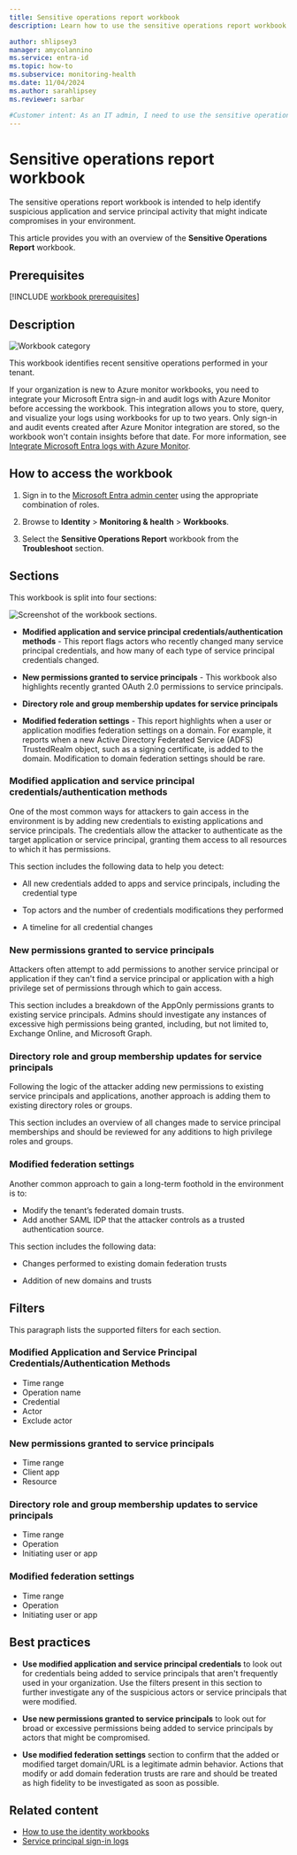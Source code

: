 ```yaml
---
title: Sensitive operations report workbook
description: Learn how to use the sensitive operations report workbook in Microsoft Entra ID to explore suspicious app and service principal activity.

author: shlipsey3
manager: amycolannino
ms.service: entra-id
ms.topic: how-to
ms.subservice: monitoring-health
ms.date: 11/04/2024
ms.author: sarahlipsey
ms.reviewer: sarbar

#Customer intent: As an IT admin, I need to use the sensitive operations report workbook to explore suspicious app and service principal activity so I can identify compromises in my environment.
---
```


# Sensitive operations report workbook

The sensitive operations report workbook is intended to help identify suspicious application and service principal activity that might indicate compromises in your environment.

This article provides you with an overview of the **Sensitive Operations Report** workbook.

## Prerequisites

[!INCLUDE [workbook prerequisites](../../includes/workbook-prerequisites.md)]

## Description

![Workbook category](./media/workbook-sensitive-operations-report/workbook-category.png)

This workbook identifies recent sensitive operations performed in your tenant.

If your organization is new to Azure monitor workbooks, you need to integrate your Microsoft Entra sign-in and audit logs with Azure Monitor before accessing the workbook. This integration allows you to store, query, and visualize your logs using workbooks for up to two years. Only sign-in and audit events created after Azure Monitor integration are stored, so the workbook won't contain insights before that date. For more information, see [Integrate Microsoft Entra logs with Azure Monitor](howto-integrate-activity-logs-with-azure-monitor-logs.yml).
 
## How to access the workbook

1. Sign in to the [Microsoft Entra admin center](https://entra.microsoft.com) using the appropriate combination of roles.

1. Browse to **Identity** > **Monitoring & health** > **Workbooks**.

1. Select the **Sensitive Operations Report** workbook from the **Troubleshoot** section.

## Sections

This workbook is split into four sections:

![Screenshot of the workbook sections.](./media/workbook-sensitive-operations-report/workbook-sections.png)

- **Modified application and service principal credentials/authentication methods** - This report flags actors who recently changed many service principal credentials, and how many of each type of service principal credentials changed.

- **New permissions granted to service principals** - This workbook also highlights recently granted OAuth 2.0 permissions to service principals. 

- **Directory role and group membership updates for service principals**

- **Modified federation settings** - This report highlights when a user or application modifies federation settings on a domain. For example, it reports when a new Active Directory Federated Service (ADFS) TrustedRealm object, such as a signing certificate, is added to the domain. Modification to domain federation settings should be rare. 

### Modified application and service principal credentials/authentication methods

One of the most common ways for attackers to gain access in the environment is by adding new credentials to existing applications and service principals. The credentials allow the attacker to authenticate as the target application or service principal, granting them access to all resources to which it has permissions.

This section includes the following data to help you detect:

- All new credentials added to apps and service principals, including the credential type

- Top actors and the number of credentials modifications they performed

- A timeline for all credential changes

### New permissions granted to service principals

Attackers often attempt to add permissions to another service principal or application if they can't find a service principal or application with a high privilege set of permissions through which to gain access.

This section includes a breakdown of the AppOnly permissions grants to existing service principals. Admins should investigate any instances of excessive high permissions being granted, including, but not limited to, Exchange Online, and Microsoft Graph.

### Directory role and group membership updates for service principals 

Following the logic of the attacker adding new permissions to existing service principals and applications, another approach is adding them to existing directory roles or groups.

This section includes an overview of all changes made to service principal memberships and should be reviewed for any additions to high privilege roles and groups.

### Modified federation settings

Another common approach to gain a long-term foothold in the environment is to:

- Modify the tenant’s federated domain trusts.
- Add another SAML IDP that the attacker controls as a trusted authentication source. 

This section includes the following data:

- Changes performed to existing domain federation trusts

- Addition of new domains and trusts

## Filters

This paragraph lists the supported filters for each section.

### Modified Application and Service Principal Credentials/Authentication Methods

- Time range
- Operation name
- Credential
- Actor
- Exclude actor

### New permissions granted to service principals

- Time range
- Client app
- Resource

### Directory role and group membership updates to service principals

- Time range
- Operation
- Initiating user or app

### Modified federation settings

- Time range
- Operation
- Initiating user or app

## Best practices

- **Use modified application and service principal credentials** to look out for credentials being added to service principals that aren't frequently used in your organization. Use the filters present in this section to further investigate any of the suspicious actors or service principals that were modified.

- **Use new permissions granted to service principals** to look out for broad or excessive permissions being added to service principals by actors that might be compromised.  

- **Use modified federation settings** section to confirm that the added or modified target domain/URL is a legitimate admin behavior. Actions that modify or add domain federation trusts are rare and should be treated as high fidelity to be investigated as soon as possible.

## Related content

- [How to use the identity workbooks](howto-use-workbooks.md)
- [Service principal sign-in logs](concept-service-principal-sign-ins.md)